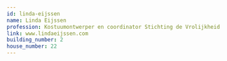 ```yaml
---
id: linda-eijssen
name: Linda Eijssen
profession: Kostuumontwerper en coordinator Stichting de Vrolijkheid
link: www.lindaeijssen.com
building_number: 2
house_number: 22
---
```


